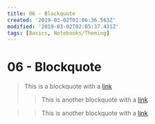 ```yaml
---
title: 06 - Blockquote
created: '2019-03-02T01:06:36.563Z'
modified: '2019-03-02T02:05:37.431Z'
tags: [Basics, Notebooks/Theming]
---
```


# 06 - Blockquote

> This is a blockquote with a [link](#)
> > This is another blockquote with a [link](#)

> > This is another blockquote with a [link](#)
